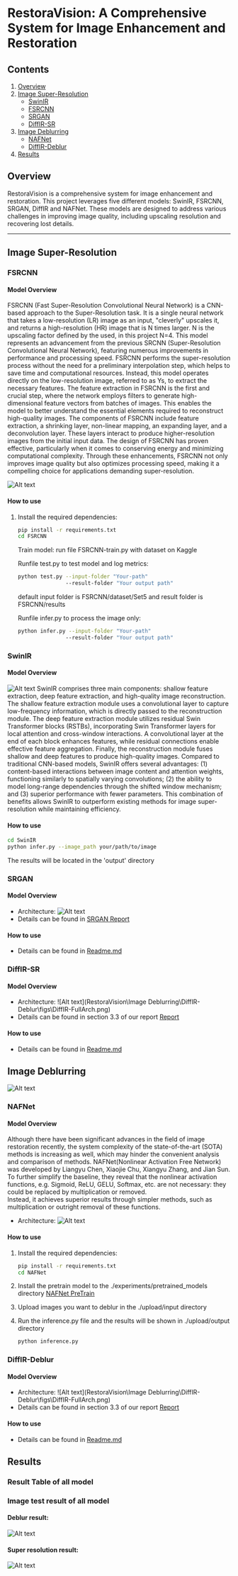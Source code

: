 # RestoraVision: A Comprehensive System for Image Enhancement and Restoration

## Contents
1. [Overview](#overview)
2. [Image Super-Resolution](#image-super-resolution)
   - [SwinIR](#swinir)
   - [FSRCNN](#fsrcnn)
   - [SRGAN](#srgan)
   - [DiffIR-SR](#diffir-sr)
3. [Image Deblurring](#image-deblurring)
   - [NAFNet](#nafnet)
   - [DiffIR-Deblur](#diffir-deblur)
4. [Results](#results)

## Overview
RestoraVision is a comprehensive system for image enhancement and restoration. This project leverages five different models: SwinIR, FSRCNN, SRGAN, DiffIR and NAFNet. These models are designed to address various challenges in improving image quality, including upscaling resolution and recovering lost details.

---

## Image Super-Resolution
### FSRCNN
#### Model Overview
FSRCNN (Fast Super-Resolution Convolutional Neural Network) is a CNN-based approach to the Super-Resolution task. It is a single neural network that takes a low-resolution (LR) image as an input, "cleverly" upscales it, and returns a high-resolution (HR) image that is N times larger. N is the upscaling factor defined by the used, in this project N=4. This model represents an advancement from the previous SRCNN (Super-Resolution Convolutional Neural Network), featuring numerous improvements in performance and processing speed. 
FSRCNN performs the super-resolution process without the need for a preliminary interpolation step, which helps to save time and computational resources. Instead, this model operates directly on the low-resolution image, referred to as Ys, to extract the necessary features.
The feature extraction in FSRCNN is the first and crucial step, where the network employs filters to generate high-dimensional feature vectors from batches of images. This enables the model to better understand the essential elements required to reconstruct high-quality images.
The components of FSRCNN include feature extraction, a shrinking layer, non-linear mapping, an expanding layer, and a deconvolution layer. These layers interact to produce higher-resolution images from the initial input data. The design of FSRCNN has proven effective, particularly when it comes to conserving energy and minimizing computational complexity.
Through these enhancements, FSRCNN not only improves image quality but also optimizes processing speed, making it a compelling choice for applications demanding super-resolution.

![Alt text](https://github.com/quaqducc/RestoraVision/blob/main/Image%20Super%20Resolution/FSRCNN/Report/FSRCNN-super-resolution-model.png)


#### How to use
1. Install the required dependencies:
   ```bash
   pip install -r requirements.txt
   cd FSRCNN
   ```
   Train model: run file FSRCNN-train.py with dataset on Kaggle
   
   Runfile test.py to test model and log metrics:
   ```bash
   python test.py --input-folder "Your-path" 
                  --result-folder "Your output path"
   ```
   default input folder is FSRCNN/dataset/Set5 and result folder is FSRCNN/results

   Runfile infer.py to process the image only:
   ```bash
   python infer.py --input-folder "Your-path" 
                  --result-folder "Your output path"
   ```

 ### SwinIR
 #### Model Overview  
 ![Alt text](https://github.com/quaqducc/RestoraVision/blob/main/Image%20Super%20Resolution/SwinIR/figs/design.png)
SwinIR comprises three main components: shallow feature extraction, deep feature extraction, and high-quality image reconstruction. The shallow feature extraction module uses a convolutional layer to capture low-frequency information, which is directly passed to the reconstruction module. The deep feature extraction module utilizes residual Swin Transformer blocks (RSTBs), incorporating Swin Transformer layers for local attention and cross-window interactions. A convolutional layer at the end of each block enhances features, while  residual connections enable effective feature aggregation. Finally, the reconstruction module fuses shallow and deep features to produce high-quality images. Compared to traditional CNN-based models, SwinIR offers several advantages: (1) content-based interactions between image content and attention weights, functioning similarly to spatially varying convolutions; (2) the ability to model long-range dependencies through the shifted window mechanism; and (3) superior performance with fewer parameters. This combination of benefits allows SwinIR to outperform existing methods for image super-resolution while maintaining efficiency.
 #### How to use
 ```bash
cd SwinIR
python infer.py --image_path your/path/to/image
 ```
The results will be located in the 'output' directory

 ### SRGAN
 #### Model Overview  
 - Architecture: ![Alt text](https://github.com/quaqducc/RestoraVision/blob/main/Image%20Super%20Resolution/SRGAN/Report/SRGAN%20Architecture.png)
 - Details can be found in [SRGAN Report](https://github.com/quaqducc/RestoraVision/blob/main/Image%20Super%20Resolution/SRGAN/Report/SRGAN%20-%2020225467.docx)
 #### How to use
 - Details can be found in [Readme.md](https://github.com/AnKun10/SRGAN-from-scratch/blob/main/README.md)

   
 ### DiffIR-SR
 #### Model Overview  
 - Architecture: ![Alt text](RestoraVision\Image Deblurring\DiffIR-Deblur\figs\DiffIR-FullArch.png)
 - Details can be found in section 3.3 of our report [Report](RestoraVision\Report\Final-Deep-Learning-Project-2024-1.pdf)
 #### How to use
 - Details can be found in [Readme.md](https://github.com/AnKun10/SRGAN-from-scratch/blob/main/README.md)


## Image Deblurring
![Alt text](https://github.com/quaqducc/RestoraVision/blob/main/Image%20Deblurring/NAFNet/figures/deblur.gif)
### NAFNet
#### Model Overview  
Although there have been significant advances in the field of image restoration recently, the system complexity of the state-of-the-art (SOTA) methods is increasing as well, which may hinder the convenient analysis and comparison of methods.
NAFNet(Nonlinear Activation Free Network) was developed by Liangyu Chen, Xiaojie Chu, Xiangyu Zhang, and Jian Sun. To further simplify the baseline, they reveal that the nonlinear activation functions, e.g. Sigmoid, ReLU, GELU, Softmax, etc. are not necessary: they could be replaced by multiplication or removed.  
Instead, it achieves superior results through simpler methods, such as multiplication or outright removal of these functions.
- Architecture: ![Alt text](https://github.com/quaqducc/RestoraVision/blob/main/Image%20Deblurring/NAFNet/figures/NAFSSR_arch.jpg)
#### How to use
1. Install the required dependencies:
   ```bash
   pip install -r requirements.txt
   cd NAFNet
   ```
2. Install the pretrain model to the ./experiments/pretrained_models directory [NAFNet PreTrain](https://drive.google.com/file/d/1bTowGIb_hKX5laXjDA55CJsn9yLJwFtp/view)

3. Upload images you want to deblur in the ./upload/input directory

4. Run the inference.py file and the results will be shown in ./upload/output directory
   ```bash
   python inference.py
   ```

 ### DiffIR-Deblur
 #### Model Overview  
 - Architecture: ![Alt text](RestoraVision\Image Deblurring\DiffIR-Deblur\figs\DiffIR-FullArch.png)
 - Details can be found in section 3.3 of our report [Report](RestoraVision\Report\Final-Deep-Learning-Project-2024-1.pdf)
 #### How to use
 - Details can be found in [Readme.md](https://github.com/AnKun10/SRGAN-from-scratch/blob/main/README.md)

## Results
### Result Table of all model
### Image test result of all model
#### Deblur result:
 ![Alt text](Result/Deblur.png)
#### Super resolution result:
 ![Alt text](Result/SR.png)




